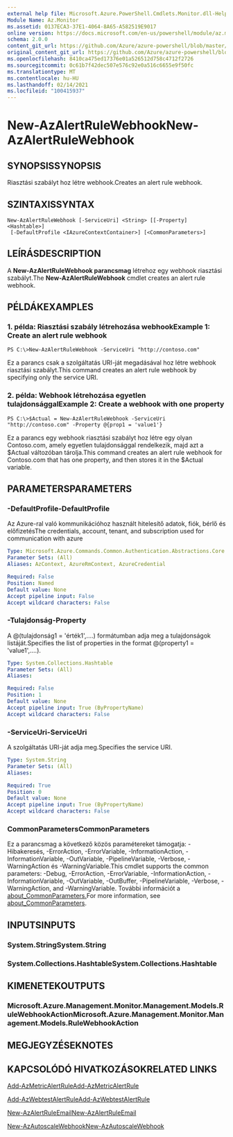 ```yaml
---
external help file: Microsoft.Azure.PowerShell.Cmdlets.Monitor.dll-Help.xml
Module Name: Az.Monitor
ms.assetid: 0137ECA3-37E1-4064-8A65-A582519E9017
online version: https://docs.microsoft.com/en-us/powershell/module/az.monitor/new-azalertrulewebhook
schema: 2.0.0
content_git_url: https://github.com/Azure/azure-powershell/blob/master/src/Monitor/Monitor/help/New-AzAlertRuleWebhook.md
original_content_git_url: https://github.com/Azure/azure-powershell/blob/master/src/Monitor/Monitor/help/New-AzAlertRuleWebhook.md
ms.openlocfilehash: 8410ca475ed17376e01a526512d758c4712f2726
ms.sourcegitcommit: 0c61b7f42dec507e576c92e0a516c6655e9f50fc
ms.translationtype: MT
ms.contentlocale: hu-HU
ms.lasthandoff: 02/14/2021
ms.locfileid: "100415937"
---
```

# <span data-ttu-id="bac8a-101">New-AzAlertRuleWebhook</span><span class="sxs-lookup"><span data-stu-id="bac8a-101">New-AzAlertRuleWebhook</span></span>

## <span data-ttu-id="bac8a-102">SYNOPSIS</span><span class="sxs-lookup"><span data-stu-id="bac8a-102">SYNOPSIS</span></span>
<span data-ttu-id="bac8a-103">Riasztási szabályt hoz létre webhook.</span><span class="sxs-lookup"><span data-stu-id="bac8a-103">Creates an alert rule webhook.</span></span>

## <span data-ttu-id="bac8a-104">SZINTAXIS</span><span class="sxs-lookup"><span data-stu-id="bac8a-104">SYNTAX</span></span>

```
New-AzAlertRuleWebhook [-ServiceUri] <String> [[-Property] <Hashtable>]
 [-DefaultProfile <IAzureContextContainer>] [<CommonParameters>]
```

## <span data-ttu-id="bac8a-105">LEÍRÁS</span><span class="sxs-lookup"><span data-stu-id="bac8a-105">DESCRIPTION</span></span>
<span data-ttu-id="bac8a-106">A **New-AzAlertRuleWebhook parancsmag** létrehoz egy webhook riasztási szabályt.</span><span class="sxs-lookup"><span data-stu-id="bac8a-106">The **New-AzAlertRuleWebhook** cmdlet creates an alert rule webhook.</span></span>

## <span data-ttu-id="bac8a-107">PÉLDÁK</span><span class="sxs-lookup"><span data-stu-id="bac8a-107">EXAMPLES</span></span>

### <span data-ttu-id="bac8a-108">1. példa: Riasztási szabály létrehozása webhook</span><span class="sxs-lookup"><span data-stu-id="bac8a-108">Example 1: Create an alert rule webhook</span></span>
```
PS C:\>New-AzAlertRuleWebhook -ServiceUri "http://contoso.com"
```

<span data-ttu-id="bac8a-109">Ez a parancs csak a szolgáltatás URI-ját megadásával hoz létre webhook riasztási szabályt.</span><span class="sxs-lookup"><span data-stu-id="bac8a-109">This command creates an alert rule webhook by specifying only the service URI.</span></span>

### <span data-ttu-id="bac8a-110">2. példa: Webhook létrehozása egyetlen tulajdonsággal</span><span class="sxs-lookup"><span data-stu-id="bac8a-110">Example 2: Create a webhook with one property</span></span>
```
PS C:\>$Actual = New-AzAlertRuleWebhook -ServiceUri "http://contoso.com" -Property @{prop1 = 'value1'}
```

<span data-ttu-id="bac8a-111">Ez a parancs egy webhook riasztási szabályt hoz létre egy olyan Contoso.com, amely egyetlen tulajdonsággal rendelkezik, majd azt a $Actual változóban tárolja.</span><span class="sxs-lookup"><span data-stu-id="bac8a-111">This command creates an alert rule webhook for Contoso.com that has one property, and then stores it in the $Actual variable.</span></span>

## <span data-ttu-id="bac8a-112">PARAMETERS</span><span class="sxs-lookup"><span data-stu-id="bac8a-112">PARAMETERS</span></span>

### <span data-ttu-id="bac8a-113">-DefaultProfile</span><span class="sxs-lookup"><span data-stu-id="bac8a-113">-DefaultProfile</span></span>
<span data-ttu-id="bac8a-114">Az Azure-ral való kommunikációhoz használt hitelesítő adatok, fiók, bérlő és előfizetés</span><span class="sxs-lookup"><span data-stu-id="bac8a-114">The credentials, account, tenant, and subscription used for communication with azure</span></span>

```yaml
Type: Microsoft.Azure.Commands.Common.Authentication.Abstractions.Core.IAzureContextContainer
Parameter Sets: (All)
Aliases: AzContext, AzureRmContext, AzureCredential

Required: False
Position: Named
Default value: None
Accept pipeline input: False
Accept wildcard characters: False
```

### <span data-ttu-id="bac8a-115">-Tulajdonság</span><span class="sxs-lookup"><span data-stu-id="bac8a-115">-Property</span></span>
<span data-ttu-id="bac8a-116">A @(tulajdonság1 = 'érték1',....) formátumban adja meg a tulajdonságok listáját.</span><span class="sxs-lookup"><span data-stu-id="bac8a-116">Specifies the list of properties in the format @(property1 = 'value1',....).</span></span>

```yaml
Type: System.Collections.Hashtable
Parameter Sets: (All)
Aliases:

Required: False
Position: 1
Default value: None
Accept pipeline input: True (ByPropertyName)
Accept wildcard characters: False
```

### <span data-ttu-id="bac8a-117">-ServiceUri</span><span class="sxs-lookup"><span data-stu-id="bac8a-117">-ServiceUri</span></span>
<span data-ttu-id="bac8a-118">A szolgáltatás URI-ját adja meg.</span><span class="sxs-lookup"><span data-stu-id="bac8a-118">Specifies the service URI.</span></span>

```yaml
Type: System.String
Parameter Sets: (All)
Aliases:

Required: True
Position: 0
Default value: None
Accept pipeline input: True (ByPropertyName)
Accept wildcard characters: False
```

### <span data-ttu-id="bac8a-119">CommonParameters</span><span class="sxs-lookup"><span data-stu-id="bac8a-119">CommonParameters</span></span>
<span data-ttu-id="bac8a-120">Ez a parancsmag a következő közös paramétereket támogatja: -Hibakeresés, -ErrorAction, -ErrorVariable, -InformationAction, -InformationVariable, -OutVariable, -PipelineVariable, -Verbose, -WarningAction és -WarningVariable.</span><span class="sxs-lookup"><span data-stu-id="bac8a-120">This cmdlet supports the common parameters: -Debug, -ErrorAction, -ErrorVariable, -InformationAction, -InformationVariable, -OutVariable, -OutBuffer, -PipelineVariable, -Verbose, -WarningAction, and -WarningVariable.</span></span> <span data-ttu-id="bac8a-121">További információt a [about_CommonParameters.](http://go.microsoft.com/fwlink/?LinkID=113216)</span><span class="sxs-lookup"><span data-stu-id="bac8a-121">For more information, see [about_CommonParameters](http://go.microsoft.com/fwlink/?LinkID=113216).</span></span>

## <span data-ttu-id="bac8a-122">INPUTS</span><span class="sxs-lookup"><span data-stu-id="bac8a-122">INPUTS</span></span>

### <span data-ttu-id="bac8a-123">System.String</span><span class="sxs-lookup"><span data-stu-id="bac8a-123">System.String</span></span>

### <span data-ttu-id="bac8a-124">System.Collections.Hashtable</span><span class="sxs-lookup"><span data-stu-id="bac8a-124">System.Collections.Hashtable</span></span>

## <span data-ttu-id="bac8a-125">KIMENETEK</span><span class="sxs-lookup"><span data-stu-id="bac8a-125">OUTPUTS</span></span>

### <span data-ttu-id="bac8a-126">Microsoft.Azure.Management.Monitor.Management.Models.RuleWebhookAction</span><span class="sxs-lookup"><span data-stu-id="bac8a-126">Microsoft.Azure.Management.Monitor.Management.Models.RuleWebhookAction</span></span>

## <span data-ttu-id="bac8a-127">MEGJEGYZÉSEK</span><span class="sxs-lookup"><span data-stu-id="bac8a-127">NOTES</span></span>

## <span data-ttu-id="bac8a-128">KAPCSOLÓDÓ HIVATKOZÁSOK</span><span class="sxs-lookup"><span data-stu-id="bac8a-128">RELATED LINKS</span></span>


[<span data-ttu-id="bac8a-129">Add-AzMetricAlertRule</span><span class="sxs-lookup"><span data-stu-id="bac8a-129">Add-AzMetricAlertRule</span></span>](./Add-AzMetricAlertRule.md)

[<span data-ttu-id="bac8a-130">Add-AzWebtestAlertRule</span><span class="sxs-lookup"><span data-stu-id="bac8a-130">Add-AzWebtestAlertRule</span></span>](./Add-AzWebtestAlertRule.md)

[<span data-ttu-id="bac8a-131">New-AzAlertRuleEmail</span><span class="sxs-lookup"><span data-stu-id="bac8a-131">New-AzAlertRuleEmail</span></span>](./New-AzAlertRuleEmail.md)

[<span data-ttu-id="bac8a-132">New-AzAutoscaleWebhook</span><span class="sxs-lookup"><span data-stu-id="bac8a-132">New-AzAutoscaleWebhook</span></span>](./New-AzAutoscaleWebhook.md)


